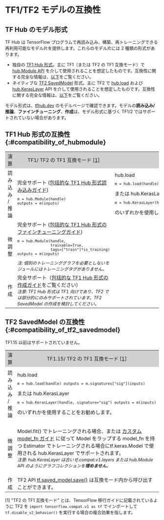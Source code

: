 <!--* freshness: { owner: 'maringeo' reviewed: '2022-04-09' review_interval: '6 months' } *-->

# TF1/TF2 モデルの互換性

## TF Hub のモデル形式

TF Hub は TensorFlow プログラムで再読み込み、構築、再トレーニングできる再利用可能なモデル片を提供します。これらのモデル片には 2 種類の形式があります。

- 独自の [TF1 Hub 形式](https://www.tensorflow.org/hub/tf1_hub_module)。主に TF1（または TF2 の TF1 互換モード）で [hub.Module API](https://www.tensorflow.org/hub/api_docs/python/hub/Module) を介して使用されることを想定したものです。互換性に関する完全な情報は、[以下](#compatibility_of_hubmodule)をご覧ください。
- ネイティブな [TF2 SavedModel](https://www.tensorflow.org/hub/tf2_saved_model) 形式。主に TF2 で [hub.load](https://www.tensorflow.org/hub/api_docs/python/hub/load) および [hub.KerasLayer](https://www.tensorflow.org/hub/api_docs/python/hub/KerasLayer) API を介して使用されることを想定したものです。互換性に関する完全な情報は、[以下](#compatibility_of_tf2_savedmodel)をご覧ください。

モデル形式は、[tfhub.dev](https://tfhub.dev) のモデルページで確認できます。モデルの**読み込み/推論**、**ファインチューニング**、**作成**は、モデル形式に基づく TF1/2 ではサポートされていない場合があります。

## TF1 Hub 形式の互換性 {:#compatibility_of_hubmodule}

<table style="width: 100%;">
  <tr style="text-align: center">
    <col style="width: 20%">
    <col style="width: 40%">
    <col style="width: 40%">
    <td style="text-align: center; background-color: #D0D0D0">演算</td>
    <td style="text-align: center; background-color: #D0D0D0">TF1/ TF2 の TF1 互換モード <a href="#compatfootnote">[1]</a> </td>
    <td style="text-align: center; background-color: #D0D0D0">TF2</td>
  </tr>
  <tr>
    <td>読み込み / 推論</td>
    <td>       完全サポート (<a href="https://www.tensorflow.org/hub/tf1_hub_module#using_a_module">包括的な TF1 Hub 形式読み込みガイド</a>)       <pre style="font-size: 12px;" lang="python">m = hub.Module(handle)
outputs = m(inputs)</pre>
</td>
    <td>hub.load     <pre style="font-size: 12px;" lang="python">m = hub.load(handle) outputs = m.signatures["sig"](inputs)</pre>       または hub.KerasLayer        <pre style="font-size: 12px;" lang="python">m = hub.KerasLayer(handle, signature="sig") outputs = m(inputs)</pre> のいずれかを使用してください。</td>
  </tr>
  <tr>
    <td>微調整</td>
    <td>       完全サポート (<a href="https://www.tensorflow.org/hub/tf1_hub_module#for_consumers">包括的な TF1 Hub 形式のファインチューニングガイド</a>)     <pre style="font-size: 12px;" lang="python">m = hub.Module(handle,
               trainable=True,
               tags=["train"]*is_training)
outputs = m(inputs)</pre>       <div style="font-style: italic; font-size: 14px">       注: 個別のトレーニンググラフを必要としないモジュールにはトレーニングタグがありません。</div>
</td>
    <td style="text-align: center">サポート対象外</td>
  </tr>
  <tr>
    <td>作成</td>
    <td>完全サポート（<a href="https://www.tensorflow.org/hub/tf1_hub_module#general_approach">包括的な TF1 Hub 形式の作成ガイド</a>をご覧ください） <br> <div style="font-style: italic; font-size: 14px">       注意: TF1 Hub 形式は TF1 向けであり、TF2 では部分的にのみサポートされています。TF2 SavedModel の作成を検討してください。       </div>
</td>
    <td style="text-align: center">サポート対象外</td>
  </tr>
</table>

## TF2 SavedModel の互換性 {:#compatibility_of_tf2_savedmodel}

TF1.15 以前はサポートされていません。

<table style="width: 100%;">
  <tr style="text-align: center">
    <col style="width: 20%">
    <col style="width: 40%">
    <col style="width: 40%">
    <td style="text-align: center; background-color: #D0D0D0">演算</td>
    <td style="text-align: center; background-color: #D0D0D0">TF1.15/ TF2 の TF1 互換モード <a href="#compatfootnote">[1]</a> </td>
    <td style="text-align: center; background-color: #D0D0D0">TF2</td>
  </tr>
  <tr>
    <td>読み込み / 推論</td>
    <td>hub.load     <pre style="font-size: 12px;" lang="python">m = hub.load(handle) outputs = m.signatures["sig"](inputs)</pre>       または hub.KerasLayer        <pre style="font-size: 12px;" lang="python">m = hub.KerasLayer(handle, signature="sig") outputs = m(inputs)</pre> のいずれかを使用することをお勧めします。</td>
    <td>完全サポート（<a href="https://www.tensorflow.org/hub/tf2_saved_model#using_savedmodels_from_tf_hub">包括的な TF2 SavedModel の読み込みガイド</a>）。hub.load     <pre style="font-size: 12px;" lang="python">m = hub.load(handle) outputs = m(inputs)</pre>       または hub.KerasLayer       <pre style="font-size: 12px;" lang="python">m = hub.KerasLayer(handle) outputs = m(inputs)</pre> のいずれかを使用してください。</td>
  </tr>
  <tr>
    <td>微調整</td>
    <td>Model.fit() でトレーニングされる場合、または <a href="https://www.tensorflow.org/guide/migrate#using_a_custom_model_fn">カスタム model_fn ガイド</a> に従って Model をラップする model_fn を持つ Estimator でトレーニングされる場合にtf.keras.Model で使用される hub.KerasLayer でサポートされます。       <br><div style="font-style: italic; font-size: 14px;">         注意: hub.KerasLayer は古い tf.compat.v1.layers または hub.Module API のようにグラフコレクションを<span style="font-weight: bold;">埋めません</span>。       </div>
</td>
    <td>完全サポート（<a href="https://www.tensorflow.org/hub/tf2_saved_model#for_savedmodel_consumers">包括的な TF2 SavedModel のファインチューニングガイド</a>）。hub.load:       <pre style="font-size: 12px;" lang="python">m = hub.load(handle) outputs = m(inputs, training=is_training)</pre>       または hub.KerasLayer:       <pre style="font-size: 12px;" lang="python">m =  hub.KerasLayer(handle, trainable=True) outputs = m(inputs)</pre> のいずれかを使用してください。</td>
  </tr>
  <tr>
    <td>作成</td>
    <td>TF2 API <a href="https://www.tensorflow.org/api_docs/python/tf/saved_model/save">       tf.saved_model.save()</a> は互換モード内から呼び出すことができます。</td>
   <td>完全サポート（<a href="https://www.tensorflow.org/hub/tf2_saved_model#creating_savedmodels_for_tf_hub">包括的な TF2 SavedModel の作成ガイド</a>）</td>
  </tr>
</table>

<p id="compatfootnote">[1] "TF2 の TF1 互換モード" とは、<a>TensorFlow 移行ガイド</a>に記載されているように TF2 を <code style="font-size: 12px;" lang="python">import tensorflow.compat.v1 as tf</code> でインポートして <code>tf.disable_v2_behavior()</code> を実行する場合の複合効果を指します。</p>
